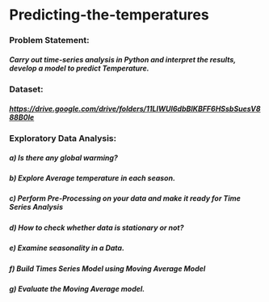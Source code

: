 # Predicting-the-temperatures

### Problem Statement: 
##### Carry out time-series analysis in Python and interpret the results, develop a model to predict Temperature.

### Dataset: 
##### https://drive.google.com/drive/folders/11LIWUl6dbBlKBFF6HSsbSuesV888B0Ie 

### Exploratory Data Analysis:
##### a)	Is there any global warming?
##### b)	Explore Average temperature in each season.
##### c)	Perform Pre-Processing on your data and make it ready for Time Series Analysis
##### d)	How to check whether data is stationary or not?
##### e)	Examine seasonality in a Data.
##### f)	Build Times Series Model using Moving Average Model
##### g)	Evaluate the Moving Average model. 



